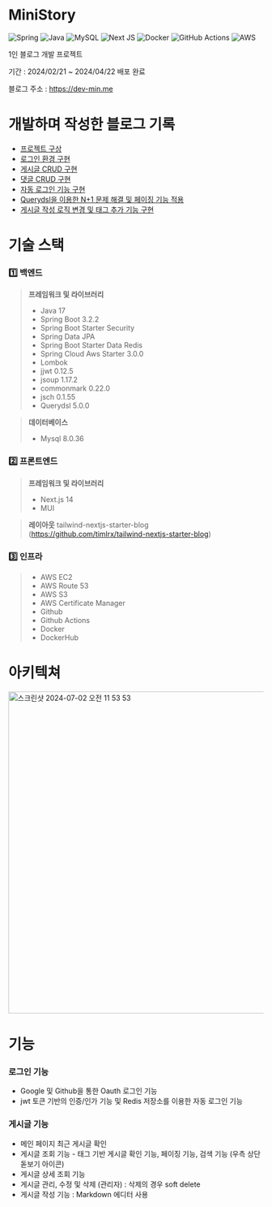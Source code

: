 # MiniStory
![Spring](https://img.shields.io/badge/spring-%236DB33F.svg?style=for-the-badge&logo=spring&logoColor=white)
![Java](https://img.shields.io/badge/java-%23ED8B00.svg?style=for-the-badge&logo=openjdk&logoColor=white)
![MySQL](https://img.shields.io/badge/mysql-4479A1.svg?style=for-the-badge&logo=mysql&logoColor=white)
![Next JS](https://img.shields.io/badge/Next-black?style=for-the-badge&logo=next.js&logoColor=white)
![Docker](https://img.shields.io/badge/docker-%230db7ed.svg?style=for-the-badge&logo=docker&logoColor=white)
![GitHub Actions](https://img.shields.io/badge/github%20actions-%232671E5.svg?style=for-the-badge&logo=githubactions&logoColor=white)
![AWS](https://img.shields.io/badge/AWS-%23FF9900.svg?style=for-the-badge&logo=amazon-aws&logoColor=white)

1인 블로그 개발 프로젝트

기간 : 2024/02/21 ~ 2024/04/22 배포 완료

블로그 주소 : https://dev-min.me

# 개발하며 작성한 블로그 기록
- [프로젝트 구상](https://seongminlife.tistory.com/29)
- [로그인 환경 구현](https://seongminlife.tistory.com/30)
- [게시글 CRUD 구현](https://seongminlife.tistory.com/31)
- [댓글 CRUD 구현](https://seongminlife.tistory.com/32)
- [자동 로그인 기능 구현](https://seongminlife.tistory.com/33)
- [Querydsl을 이용한 N+1 문제 해결 및 페이징 기능 적용](https://seongminlife.tistory.com/34)
- [게시글 작성 로직 변경 및 태그 추가 기능 구현](https://seongminlife.tistory.com/35)

# 기술 스택

### 1️⃣ 백엔드
> **프레임워크 및 라이브러리**
> - Java 17
> - Spring Boot 3.2.2
> - Spring Boot Starter Security
> - Spring Data JPA
> - Spring Boot Starter Data Redis
> - Spring Cloud Aws Starter 3.0.0
> - Lombok
> - jjwt 0.12.5
> - jsoup 1.17.2
> - commonmark 0.22.0
> - jsch 0.1.55
> - Querydsl 5.0.0

> **데이터베이스**
> - Mysql 8.0.36

### 2️⃣ 프론트엔드
> **프레임워크 및 라이브러리**
> - Next.js 14
> - MUI

> **레이아웃**
> tailwind-nextjs-starter-blog (https://github.com/timlrx/tailwind-nextjs-starter-blog)
### 3️⃣ 인프라
> - AWS EC2
> - AWS Route 53
> - AWS S3
> - AWS Certificate Manager
> - Github
> - Github Actions
> - Docker
> - DockerHub

# 아키텍쳐
<img width="634" alt="스크린샷 2024-07-02 오전 11 53 53" src="https://github.com/dnjsals45/ministory/assets/44596433/a31b01e5-e52d-4af3-95fd-5d7c5fe3471a">

# 기능
### 로그인 기능
- Google 및 Github을 통한 Oauth 로그인 기능
- jwt 토큰 기반의 인증/인가 기능 및 Redis 저장소를 이용한 자동 로그인 기능

### 게시글 기능 
- 메인 페이지 최근 게시글 확인
- 게시글 조회 기능 - 태그 기반 게시글 확인 기능, 페이징 기능, 검색 기능 (우측 상단 돋보기 아이콘)
- 게시글 상세 조회 기능
- 게시글 관리, 수정 및 삭제 (관리자) : 삭제의 경우 soft delete
- 게시글 작성 기능 : Markdown 에디터 사용
